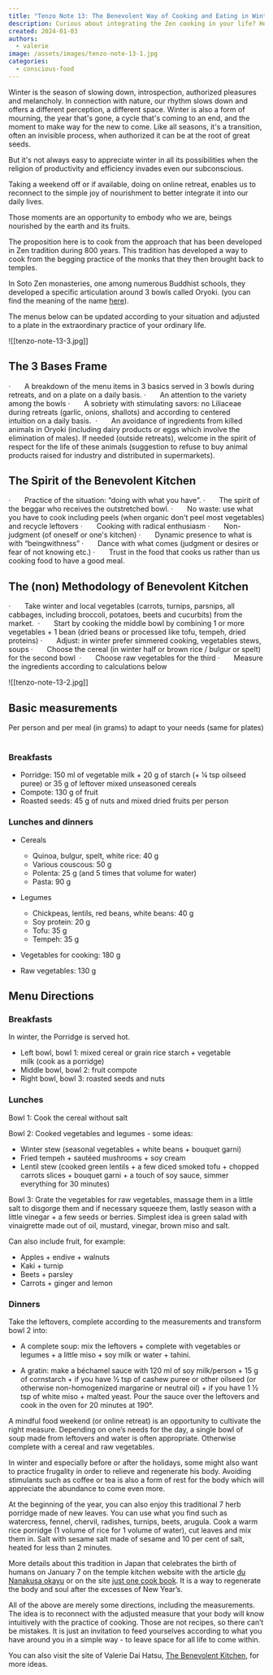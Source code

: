 ```yaml
---
title: "Tenzo Note 13: The Benevolent Way of Cooking and Eating in Winter"
description: Curious about integrating the Zen cooking in your life? Here you can find an introduction to the mindful Oryoki Bowls approach and recipe ideas for the winter season!
created: 2024-01-03
authors:
  - valerie
image: /assets/images/tenzo-note-13-1.jpg
categories:
  - conscious-food
---
```

Winter is the season of slowing down, introspection, authorized pleasures and melancholy. In connection with nature, our rhythm slows down and offers a different perception, a different space. Winter is also a form of mourning, the year that's gone, a cycle that's coming to an end, and the moment to make way for the new to come. Like all seasons, it's a transition, often an invisible process, when authorized it can be at the root of great seeds.

But it's not always easy to appreciate winter in all its possibilities when the religion of productivity and efficiency invades even our subconscious.

Taking a weekend off or if available, doing on online retreat, enables us to reconnect to the simple joy of nourishment to better integrate it into our daily lives.

Those moments are an opportunity to embody who we are, beings nourished by the earth and its fruits.

The proposition here is to cook from the approach that has been developed in Zen tradition during 800 years. This tradition has developed a way to cook from the begging practice of the monks that they then brought back to temples.

In Soto Zen monasteries, one among numerous Buddhist schools, they developed a specific articulation around 3 bowls called Oryoki. (you can find the meaning of the name [here](https://www.lacuisinedelabienveillance.org/en/oryoki)).

The menus below can be updated according to your situation and adjusted to a plate in the extraordinary practice of your ordinary life.

![[tenzo-note-13-3.jpg]]
## The 3 Bases Frame

·       A breakdown of the menu items in 3 basics served in 3 bowls during retreats, and on a plate on a daily basis.
·       An attention to the variety among the bowls
·       A sobriety with stimulating savors: no Liliaceae during retreats (garlic, onions, shallots) and according to centered intuition on a daily basis. 
·       An avoidance of ingredients from killed animals in Oryoki (including dairy products or eggs which involve the elimination of males). If needed (outside retreats), welcome in the spirit of respect for the life of these animals (suggestion to refuse to buy animal products raised for industry and distributed in supermarkets).

## The Spirit of the Benevolent Kitchen 

·       Practice of the situation: “doing with what you have”.
·       The spirit of the beggar who receives the outstretched bowl.
·       No waste: use what you have to cook including peels (when organic don't peel most vegetables) and recycle leftovers
·       Cooking with radical enthusiasm
·       Non-judgment (of oneself or one's kitchen)
·       Dynamic presence to what is with “beingwithness”
·       Dance with what comes (judgment or desires or fear of not knowing etc.)
·       Trust in the food that cooks us rather than us cooking food to have a good meal.

## The (non) Methodology of Benevolent Kitchen

·       Take winter and local vegetables (carrots, turnips, parsnips, all cabbages, including broccoli, potatoes, beets and cucurbits) from the market. 
·       Start by cooking the middle bowl by combining 1 or more vegetables + 1 bean (dried beans or processed like tofu, tempeh, dried proteins)
·       Adjust: in winter prefer simmered cooking, vegetables stews, soups
·       Choose the cereal (in winter half or brown rice / bulgur or spelt) for the second bowl 
·       Choose raw vegetables for the third
·       Measure the ingredients according to calculations below

![[tenzo-note-13-2.jpg]]
## Basic measurements

Per person and per meal (in grams) to adapt to your needs (same for plates)  

### Breakfasts 

- Porridge: 150 ml of vegetable milk + 20 g of starch (+ ¼ tsp oilseed puree) or 35 g of leftover mixed unseasoned cereals
- Compote: 130 g of fruit 
- Roasted seeds: 45 g of nuts and mixed dried fruits per person

### Lunches and dinners

- Cereals  

	- Quinoa, bulgur, spelt, white rice: 40 g
	- Various couscous: 50 g
	- Polenta: 25 g (and 5 times that volume for water)
	- Pasta: 90 g

- Legumes

	- Chickpeas, lentils, red beans, white beans: 40 g
	- Soy protein: 20 g
	- Tofu: 35 g
	- Tempeh: 35 g

- Vegetables for cooking: 180 g

- Raw vegetables: 130 g

## Menu Directions

### Breakfasts

In winter, the Porridge is served hot.

- Left bowl, bowl 1: mixed cereal or grain rice starch + vegetable milk (cook as a porridge)
- Middle bowl, bowl 2: fruit compote
- Right bowl, bowl 3: roasted seeds and nuts

### Lunches

Bowl 1: Cook the cereal without salt

Bowl 2: Cooked vegetables and legumes - some ideas: 

- Winter stew (seasonal vegetables + white beans + bouquet garni)
- Fried tempeh + sautéed mushrooms + soy cream
- Lentil stew (cooked green lentils + a few diced smoked tofu + chopped carrots slices + bouquet garni + a touch of soy sauce, simmer everything for 30 minutes)

Bowl 3: Grate the vegetables for raw vegetables, massage them in a little salt to disgorge them and if necessary squeeze them, lastly season with a little vinegar + a few seeds or berries. Simplest idea is green salad with vinaigrette made out of oil, mustard, vinegar, brown miso and salt.

Can also include fruit, for example:

- Apples + endive + walnuts
- Kaki + turnip
- Beets + parsley
- Carrots + ginger and lemon 

### Dinners

Take the leftovers, complete according to the measurements and transform bowl 2 into:

- A complete soup: mix the leftovers + complete with vegetables or legumes + a little miso + soy milk or water + tahini.

- A gratin: make a béchamel sauce with 120 ml of soy milk/person + 15 g of cornstarch + if you have ½ tsp of cashew puree or other oilseed (or otherwise non-homogenized margarine or neutral oil) + if you have 1 ½ tsp of white miso + malted yeast. Pour the sauce over the leftovers and cook in the oven for 20 minutes at 190°. 



A mindful food weekend (or online retreat) is an opportunity to cultivate the right measure. Depending on one’s needs for the day, a single bowl of soup made from leftovers and water is often appropriate. Otherwise complete with a cereal and raw vegetables. 

In winter and especially before or after the holidays, some might also want to practice frugality in order to relieve and regenerate his body. Avoiding stimulants such as coffee or tea is also a form of rest for the body which will appreciate the abundance to come even more.

At the beginning of the year, you can also enjoy this traditional 7 herb porridge made of new leaves. You can use what you find such as watercress, fennel, chervil, radishes, turnips, beets, arugula. Cook a warm rice porridge (1 volume of rice for 1 volume of water), cut leaves and mix them in. Salt with sesame salt made of sesame and 10 per cent of salt, heated for less than 2 minutes.

More details about this tradition in Japan that celebrates the birth of humans on January 7 on the temple kitchen website with the article [du Nanakusa okayu](https://shojincuisine.com/) or on the site [just one cook book](https://www.justonecookbook.com/nanakusa-gayu-seven-herb-rice-porridge/). It is a way to regenerate the body and soul after the excesses of New Year’s.

All of the above are merely some directions, including the measurements. The idea is to reconnect with the adjusted measure that your body will know intuitively with the practice of cooking. Those are not recipes, so there can’t be mistakes. It is just an invitation to feed yourselves according to what you have around you in a simple way - to leave space for all life to come within.

You can also visit the site of Valerie Dai Hatsu, [The Benevolent Kitchen](http://lacuisinedelabienveillance.org/), for more ideas.